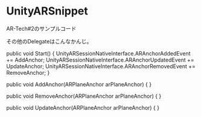 # UnityARSnippet
AR-Tech#2のサンプルコード

その他のDelegateはこんなかんじ。

public void Start()
{
   UnityARSessionNativeInterface.ARAnchorAddedEvent += AddAnchor;
   UnityARSessionNativeInterface.ARAnchorUpdatedEvent += UpdateAnchor;
   UnityARSessionNativeInterface.ARAnchorRemovedEvent += RemoveAnchor;
}

public void AddAnchor(ARPlaneAnchor arPlaneAnchor)
{
}

public void RemoveAnchor(ARPlaneAnchor arPlaneAnchor)
{
}

public void UpdateAnchor(ARPlaneAnchor arPlaneAnchor)
{
}

